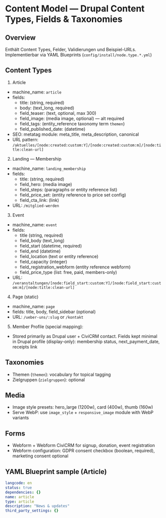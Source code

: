 # Content Model — Drupal Content Types, Fields & Taxonomies

## Overview

Enthält Content Types, Felder, Validierungen und Beispiel-URLs. Implementierbar via YAML Blueprints (`config/install/node.type.*.yml`)

## Content Types

1. Article

- machine_name: `article`
- fields:
  - title: (string, required)
  - body: (text_long, required)
  - field_teaser: (text, optional, max 300)
  - field_image: (media image, optional) — alt required
  - field_tags: (entity_reference taxonomy term `themen`)
  - field_published_date: (datetime)
- SEO: metatag module: meta_title, meta_description, canonical
- URL pattern: `/aktuelles/[node:created:custom:Y]/[node:created:custom:m]/[node:title:clean-url]`

2. Landing — Membership

- machine_name: `landing_membership`
- fields:
  - title: (string, required)
  - field_hero: (media image)
  - field_steps: (paragraphs or entity reference list)
  - field_price_set: (entity reference to price set config)
  - field_cta_link: (link)
- URL: `/mitglied-werden`

3. Event

- machine_name: `event`
- fields:
  - title (string, required)
  - field_body (text_long)
  - field_start (datetime, required)
  - field_end (datetime)
  - field_location (text or entity reference)
  - field_capacity (integer)
  - field_registration_webform (entity reference webform)
  - field_price_type (list: free, paid, members-only)
- URL: `/veranstaltungen/[node:field_start:custom:Y]/[node:field_start:custom:m]/[node:title:clean-url]`

4. Page (static)

- machine_name: `page`
- fields: title, body, field_sidebar (optional)
- URL: `/ueber-uns/:slug` or `/kontakt`

5. Member Profile (special mapping):

- Stored primarily as Drupal user + CiviCRM contact. Fields kept minimal in Drupal profile (display-only): membership status, next_payment_date, receipts link

## Taxonomies

- Themen (`themen`): vocabulary for topical tagging
- Zielgruppen (`zielgruppen`): optional

## Media

- Image style presets: hero_large (1200w), card (400w), thumb (160w)
- Serve WebP: use `image_style` + `responsive_image` module with WebP variants

## Forms

- Webform + Webform CiviCRM for signup, donation, event registration
- Webform configuration: GDPR consent checkbox (boolean, required), marketing consent optional

## YAML Blueprint sample (Article)

```yaml
langcode: en
status: true
dependencies: {}
name: article
type: article
description: "News & updates"
third_party_settings: {}
```
